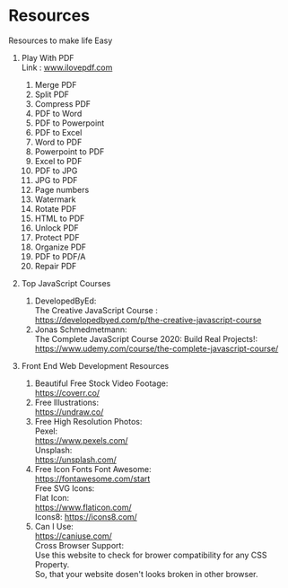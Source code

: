 # Resources
Resources to make life Easy

1. Play With PDF  
    Link : www.ilovepdf.com
    1. Merge PDF
    2. Split PDF
    3. Compress PDF
    4. PDF to Word
    5. PDF to Powerpoint
    6. PDF to Excel
    7. Word to PDF
    8. Powerpoint to PDF
    9. Excel to PDF
    10. PDF to JPG
    11. JPG to PDF
    12. Page numbers
    13. Watermark
    14. Rotate PDF
    15. HTML to PDF
    16. Unlock PDF
    17. Protect PDF
    18. Organize PDF
    19. PDF to PDF/A
    20. Repair PDF

2. Top JavaScript Courses
    1. DevelopedByEd:  
            The Creative JavaScript Course :   
            https://developedbyed.com/p/the-creative-javascript-course
    2. Jonas Schmedmetmann:  
            The Complete JavaScript Course 2020: Build Real Projects!:   
            https://www.udemy.com/course/the-complete-javascript-course/
            
           
3. Front End Web Development Resources
    1. Beautiful Free Stock Video Footage:   
        https://coverr.co/  
    2. Free Illustrations:  
        https://undraw.co/
    3. Free High Resolution Photos:  
            Pexel:  
                https://www.pexels.com/  
            Unsplash:  
                https://unsplash.com/
    4. Free Icon Fonts
        Font Awesome:   
        https://fontawesome.com/start  
        Free SVG Icons:  
        Flat Icon:   
            https://www.flaticon.com/  
        Icons8: 
            https://icons8.com/
    5. Can I Use:  
        https://caniuse.com/  
        Cross Browser Support:  
        Use this website to check for brower compatibility for any CSS Property.   
        So,  that your website dosen't looks broken in other browser.  
        
